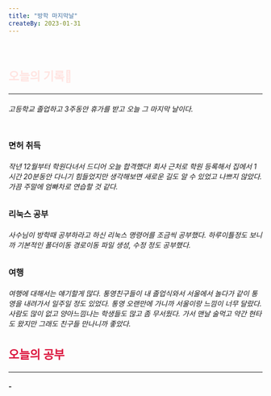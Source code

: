 ```yaml
---
title: "방학 마지막날"
createBy: 2023-01-31
---
```



<br>

<h2 style="font-size:23px; color:#ffe4e1">오늘의 기록🚀</h2>

---
<h6>
고등학교 졸업하고 3주동안 휴가를 받고 오늘 그 마지막 날이다. 

<br>
<br>
</h6>


### 면허 취득
<h6>
작년 12월부터 학원다녀서 드디어 오늘 합격했다! 회사 근처로 학원 등록해서 집에서 1시간 20분동안 다니기 힘들었지만 생각해보면 새로운 길도 알 수 있었고 나쁘지 않았다. 가끔 주말에 엄빠차로 연습할 것 같다.
</h6>

### 리눅스 공부
<h6>
사수님이 방학때 공부하라고 하신 리눅스 명령어를 조금씩 공부했다. 하루이틀정도 보니까 기본적인 폴더이동 경로이동 파일 생성, 수정 정도 공부했다. 
</h6>

### 여행
<h6>
여행에 대해서는 얘기할게 많다. 통영친구들이 내 졸업식와서 서울에서 놀다가 같이 통영을 내려가서 일주일 정도 있었다. 통영 오랜만에 가니까 서울이랑 느낌이 너무 달랐다. 사람도 많이 없고 양아느낌나는 학생들도 많고 좀 무서웠다. 가서 맨날 술먹고 약간 현타도 왔지만 그래도 친구들 만나니까 좋았다.
</h6>





<h2 style="font-size:23px; color:#dc143c">오늘의 공부</h2>

--- 
#### -
<h6>

</h6>


<Comment />